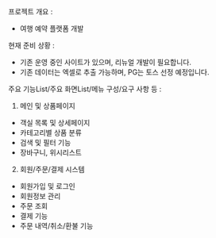 프로젝트 개요 :

- 여행 예약 플랫폼 개발

현재 준비 상황 :

- 기존 운영 중인 사이트가 있으며, 리뉴얼 개발이 필요합니다.
- 기존 데이터는 엑셀로 추출 가능하며, PG는 토스 선정 예정입니다.

주요 기능List/주요 화면List/메뉴 구성/요구 사항 등 :

1. 메인 및 상품페이지

- 객실 목록 및 상세페이지
- 카테고리별 상품 분류
- 검색 및 필터 기능
- 장바구니, 위시리스트

2. 회원/주문/결제 시스템

- 회원가입 및 로그인
- 회원정보 관리
- 주문 조회
- 결제 기능
- 주문 내역/취소/환불 기능
